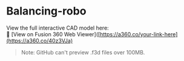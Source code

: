 # Balancing-robo

View the full interactive CAD model here:  
🔗 [View on Fusion 360 Web Viewer]([https://a360.co/your-link-here](https://a360.co/40z3VJa)

> Note: GitHub can't preview .f3d files over 100MB.
